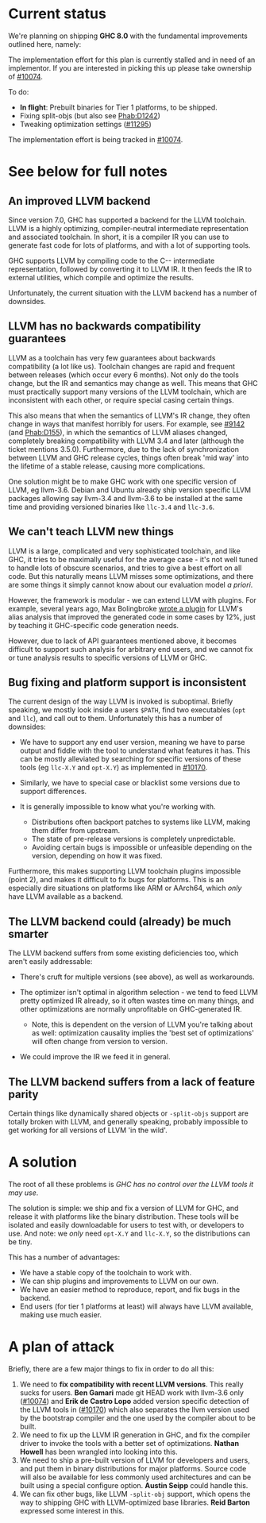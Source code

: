 # Current status



We're planning on shipping **GHC 8.0** with the fundamental improvements outlined here, namely:



The implementation effort for this plan is currently stalled and in need of an implementor. If you are interested in picking this up please take ownership of [\#10074](https://gitlab.staging.haskell.org/ghc/ghc/issues/10074).



To do: 


- **In flight**: Prebuilt binaries for Tier 1 platforms, to be shipped.
- Fixing split-objs (but also see [
  Phab:D1242](https://phabricator.haskell.org/D1242))
- Tweaking optimization settings ([\#11295](https://gitlab.staging.haskell.org/ghc/ghc/issues/11295))


The implementation effort is being tracked in [\#10074](https://gitlab.staging.haskell.org/ghc/ghc/issues/10074).


# See below for full notes


## An improved LLVM backend



Since version 7.0, GHC has supported a backend for the LLVM toolchain. LLVM is a highly optimizing, compiler-neutral intermediate representation and associated toolchain. In short, it is a compiler IR you can use to generate fast code for lots of platforms, and with a lot of supporting tools.



GHC supports LLVM by compiling code to the C-- intermediate representation, followed by converting it to LLVM IR. It then feeds the IR to external utilities, which compile and optimize the results.



Unfortunately, the current situation with the LLVM backend has a number of downsides.


## LLVM has no backwards compatibility guarantees



LLVM as a toolchain has very few guarantees about backwards compatibility (a lot like us). Toolchain changes are rapid and frequent between releases (which occur every 6 months). Not only do the tools change, but the IR and semantics may change as well. This means that GHC must practically support many versions of the LLVM toolchain, which are inconsistent with each other, or require special casing certain things.



This also means that when the semantics of LLVM's IR change, they often change in ways that manifest horribly for users. For example, see [\#9142](https://gitlab.staging.haskell.org/ghc/ghc/issues/9142) (and [
Phab:D155](https://phabricator.haskell.org/D155)), in which the semantics of LLVM aliases changed, completely breaking compatibility with LLVM 3.4 and later (although the ticket mentions 3.5.0). Furthermore, due to the lack of synchronization between LLVM and GHC release cycles, things often break 'mid way' into the lifetime of a stable release, causing more complications.



One solution might be to make GHC work with one specific version of LLVM, eg llvm-3.6. Debian and Ubuntu already ship version specific LLVM packages allowing say llvm-3.4 and llvm-3.6 to be installed at the same time and providing versioned binaries like `llc-3.4` and `llc-3.6`.


## We can't teach LLVM new things



LLVM is a large, complicated and very sophisticated toolchain, and like GHC, it tries to be maximally useful for the average case - it's not well tuned to handle lots of obscure scenarios, and tries to give a best effort on all code. But this naturally means LLVM misses some optimizations, and there are some things it simply cannot know about our evaluation model *a priori*.



However, the framework is modular - we can extend LLVM with plugins. For example, several years ago, Max Bolingbroke [
 wrote a plugin](http://blog.omega-prime.co.uk/?p=135 ) for LLVM's alias analysis that improved the generated code in some cases by 12%, just by teaching it GHC-specific code generation needs.



However, due to lack of API guarantees mentioned above, it becomes difficult to support such analysis for arbitrary end users, and we cannot fix or tune analysis results to specific versions of LLVM or GHC.


## Bug fixing and platform support is inconsistent



The current design of the way LLVM is invoked is suboptimal. Briefly speaking, we mostly look inside a users `$PATH`, find two executables (`opt` and `llc`), and call out to them. Unfortunately this has a number of downsides:


- We have to support any end user version, meaning we have to parse output and fiddle with the tool to understand what features it has. This can be mostly alleviated by searching for specific versions of these tools (eg `llc-X.Y` and `opt-X.Y`) as implemented in [\#10170](https://gitlab.staging.haskell.org/ghc/ghc/issues/10170).
- Similarly, we have to special case or blacklist some versions due to support differences.
- It is generally impossible to know what you're working with.

  - Distributions often backport patches to systems like LLVM, making them differ from upstream.
  - The state of pre-release versions is completely unpredictable.
  - Avoiding certain bugs is impossible or unfeasible depending on the version, depending on how it was fixed.


Furthermore, this makes supporting LLVM toolchain plugins impossible (point 2), and makes it difficult to fix bugs for platforms. This is an especially dire situations on platforms like ARM or AArch64, which *only* have LLVM available as a backend.


## The LLVM backend could (already) be much smarter



The LLVM backend suffers from some existing deficiencies too, which aren't easily addressable:


- There's cruft for multiple versions (see above), as well as workarounds.
- The optimizer isn't optimal in algorithm selection - we tend to feed LLVM pretty optimized IR already, so it often wastes time on many things, and other optimizations are normally unprofitable on GHC-generated IR.

  - Note, this is dependent on the version of LLVM you're talking about as well: optimization causality implies the 'best set of optimizations' will often change from version to version.
- We could improve the IR we feed it in general.

## The LLVM backend suffers from a lack of feature parity



Certain things like dynamically shared objects or `-split-objs` support are totally broken with LLVM, and generally speaking, probably impossible to get working for all versions of LLVM 'in the wild'.


# A solution



The root of all these problems is *GHC has no control over the LLVM tools it may use*.



The solution is simple: we ship and fix a version of LLVM for GHC, and release it with platforms like the binary distribution. These tools will be isolated and easily downloadable for users to test with, or developers to use. And note: we *only* need `opt-X.Y` and `llc-X.Y`, so the distributions can be tiny.



This has a number of advantages:


- We have a stable copy of the toolchain to work with.
- We can ship plugins and improvements to LLVM on our own.
- We have an easier method to reproduce, report, and fix bugs in the backend.
- End users (for tier 1 platforms at least) will always have LLVM available, making use much easier.

# A plan of attack



Briefly, there are a few major things to fix in order to do all this:


1. We need to **fix compatibility with recent LLVM versions**. This really sucks for users. **Ben Gamari** made git HEAD work with llvm-3.6 only ([\#10074](https://gitlab.staging.haskell.org/ghc/ghc/issues/10074)) and **Erik de Castro Lopo** added version specific detection of the LLVM tools in ([\#10170](https://gitlab.staging.haskell.org/ghc/ghc/issues/10170)) which also separates the llvm version used by the bootstrap compiler and the one used by the compiler about to be built.
1. We need to fix up the LLVM IR generation in GHC, and fix the compiler driver to invoke the tools with a better set of optimizations. **Nathan Howell** has been wrangled into looking into this.
1. We need to ship a pre-built version of LLVM for developers and users, and put them in binary distributions for major platforms. Source code will also be available for less commonly used architectures and can be built using a special configure option. **Austin Seipp** could handle this.
1. We can fix other bugs, like LLVM `-split-obj` support, which opens the way to shipping GHC with LLVM-optimized base libraries. **Reid Barton** expressed some interest in this.
